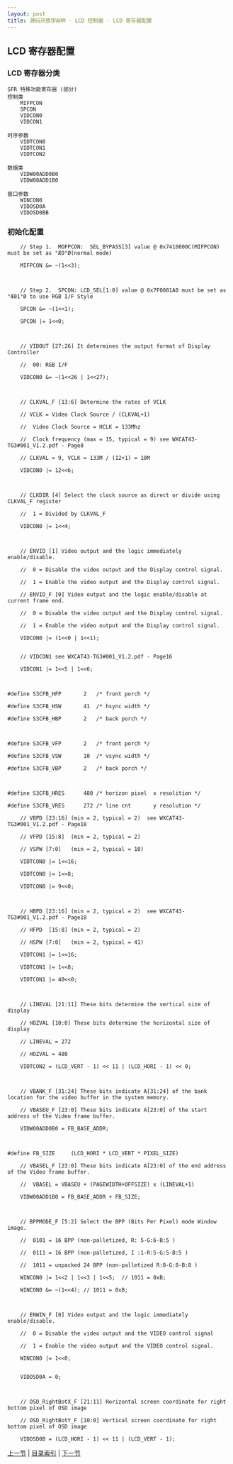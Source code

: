 ```yaml
---
layout: post
title: 源码开放学ARM - LCD 控制器 - LCD 寄存器配置
---
```


## LCD 寄存器配置

### LCD 寄存器分类

	SFR 特殊功能寄存器 (部分)
	控制类
		MIFPCON
		SPCON
		VIDCON0 
		VIDCON1
		
	时序参数
		VIDTCON0
		VIDTCON1
		VIDTCON2
		
	数据类	
		VIDW00ADD0B0
		VIDW00ADD1B0
		
	窗口参数
		WINCON0
		VIDOSD0A
		VIDOSD0BB

### 初始化配置
		
		// Step 1. 	MOFPCON:  SEL_BYPASS[3] value @ 0x7410800C(MIFPCON) must be set as °Æ0°Ø(normal mode) 
	
		MIFPCON &= ~(1<<3);
	
		
	
		// Step 2. 	SPCON: LCD_SEL[1:0] value @ 0x7F0081A0 must be set as °Æ01°Ø to use RGB I/F Style 
	
		SPCON &= ~(1<<1);
	
		SPCON |= 1<<0;
	
		
	
		// VIDOUT [27:26] It determines the output format of Display Controller 
	
		//	00: RGB I/F  
	
		VIDCON0 &= ~(1<<26 | 1<<27);
	
		
	
		// CLKVAL_F [13:6] Determine the rates of VCLK 
	
		// VCLK = Video Clock Source / (CLKVAL+1) 
	
		//	Video Clock Source = HCLK = 133Mhz
	
		// 	Clock frequency (max = 15, typical = 9) see WXCAT43-TG3#001_V1.2.pdf - Page8
	
		// CLKVAL = 9, VCLK = 133M / (12+1) = 10M
	
		VIDCON0 |= 12<<6;
	
		
	
		// CLKDIR [4] Select the clock source as direct or divide using CLKVAL_F register
	
		// 	1 = Divided by CLKVAL_F
	
		VIDCON0 |= 1<<4;
	
		
	
		// ENVID [1] Video output and the logic immediately enable/disable. 
	
		//	0 = Disable the video output and the Display control signal. 
	
		//	1 = Enable the video output and the Display control signal. 
	
		// ENVID_F [0] Video output and the logic enable/disable at current frame end. 
	
		//	0 = Disable the video output and the Display control signal. 
	
		//	1 = Enable the video output and the Display control signal.  
	
		VIDCON0 |= (1<<0 | 1<<1);
	
	
		// VIDCON1 see WXCAT43-TG3#001_V1.2.pdf - Page16
	
		VIDCON1 |= 1<<5 | 1<<6;
	
		
	
	#define S3CFB_HFP		2	/* front porch */
	
	#define S3CFB_HSW		41	/* hsync width */
	
	#define S3CFB_HBP		2	/* back porch */
	
	
	
	#define S3CFB_VFP		2	/* front porch */
	
	#define S3CFB_VSW		10	/* vsync width */
	
	#define S3CFB_VBP		2	/* back porch */
	
	
	
	#define S3CFB_HRES		480	/* horizon pixel  x resolition */
	
	#define S3CFB_VRES		272	/* line cnt       y resolution */
	
		// VBPD [23:16] (min = 2, typical = 2)	see WXCAT43-TG3#001_V1.2.pdf - Page18
	
		// VFPD [15:8] 	(min = 2, typical = 2)
	
		// VSPW [7:0] 	(min = 2, typical = 10)
	
		VIDTCON0 |= 1<<16;						
	
		VIDTCON0 |= 1<<8;							
	
		VIDTCON0 |= 9<<0;
	
		
	
		// HBPD [23:16] (min = 2, typical = 2)	see WXCAT43-TG3#001_V1.2.pdf - Page18
	
		// HFPD  [15:8] (min = 2, typical = 2)
	
		// HSPW [7:0] 	(min = 2, typical = 41)
	
		VIDTCON1 |= 1<<16;
	
		VIDTCON1 |= 1<<8;
	
		VIDTCON1 |= 40<<0;
	
		
	
		// LINEVAL [21:11] These bits determine the vertical size of display  
	
		// HOZVAL [10:0] These bits determine the horizontal size of display 
	
		// LINEVAL = 272
	
		// HOZVAL = 480
	
		VIDTCON2 = (LCD_VERT - 1) << 11 | (LCD_HORI - 1) << 0;
	
		
	
		// VBANK_F [31:24] These bits indicate A[31:24] of the bank location for the video buffer in the system memory.  
	
		// VBASEU_F [23:0] These bits indicate A[23:0] of the start address of the Video frame buffer.
	
		VIDW00ADD0B0 = FB_BASE_ADDR;
	
	
	
	#define FB_SIZE		(LCD_HORI * LCD_VERT * PIXEL_SIZE)	
	
		// VBASEL_F [23:0] These bits indicate A[23:0] of the end address of the Video frame buffer.   
	
		//	VBASEL = VBASEU + (PAGEWIDTH+OFFSIZE) x (LINEVAL+1) 
	
		VIDW00ADD1B0 = FB_BASE_ADDR + FB_SIZE;
	
		
	
		// BPPMODE_F [5:2] Select the BPP (Bits Per Pixel) mode Window image.  
	
		//	0101 = 16 BPP (non-palletized, R: 5-G:6-B:5 )  
	
		//	0111 = 16 BPP (non-palletized, I :1-R:5-G:5-B:5 )  
	
		//	1011 = unpacked 24 BPP (non-palletized R:8-G:8-B:8 )  	
	
		WINCON0 |= 1<<2 | 1<<3 | 1<<5;	// 1011 = 0xB;
	
		WINCON0 &= ~(1<<4);	// 1011 = 0xB;
	
		
	
		// ENWIN_F [0] Video output and the logic immediately enable/disable. 
	
		//	0 = Disable the video output and the VIDEO control signal
	
		//	1 = Enable the video output and the VIDEO control signal.
	
		WINCON0 |= 1<<0;
	
	
		VIDOSD0A = 0;
	
		
	
		// OSD_RightBotX_F [21:11] Horizontal screen coordinate for right bottom pixel of OSD image 
	
		// OSD_RightBotY_F [10:0] Vertical screen coordinate for right bottom pixel of OSD image 
	
		VIDOSD0B = (LCD_HORI - 1) << 11 | (LCD_VERT - 1);
	
	
	
	



[上一节](chp12-4.html)  |  [目录索引](../index.html)  |  [下一节](chp12-6.html)
